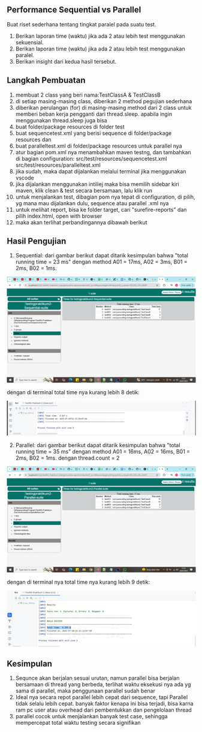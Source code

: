 Performance Sequential vs Parallel 
--

Buat riset sederhana tentang tingkat paralel pada suatu test.

1. Berikan laporan time (waktu) jika ada 2 atau lebih test menggunakan sekuensial.
2. Berikan laporan time (waktu) jika ada 2 atau lebih test menggunakan paralel.
3. Berikan insight dari kedua hasil tersebut.

Langkah Pembuatan
--
1. membuat 2 class yang beri nama:TestClassA & TestClassB
2. di setiap masing-masing class, diberikan 2 method pegujian sederhana
3. diberikan perulangan (for) di masing-masing method dari 2 class untuk memberi beban kerja pengganti dari thread.sleep. 
apabila ingin menggunakan thread.sleep juga bisa
4. buat folder/package resources di folder test
6. buat sequencetest.xml yang berisi sequence di folder/package resources dan 
7. buat paralleltest.xml di folder/package resources untuk parallel nya
8. atur bagian pom.xml nya menambahkan maven testng, dan tambahkan di bagian configuration:
   <suiteXmlFile>src/test/resources/sequencetest.xml</suiteXmlFile>
   <suiteXmlFile>src/test/resources/paralleltest.xml</suiteXmlFile>
9. jika sudah, maka dapat dijalankan melalui terminal jika menggunakan vscode
10. jika dijalankan menggunakan intiliej maka bisa memilih sidebar kiri maven, klik clean & test secara bersamaan, lalu klik run
11. untuk menjalankan test, dibagian pom nya tepat di configuration, di pilih, yg mana mau dijalankan dulu, sequence atau parallel .xml nya
12. untuk melihat report, bisa ke folder target, cari "surefire-reports" dan pilih index.html, open with browser 
13. maka akan terlihat perbandingannya dibawah berikut

Hasil Pengujian
--
1. Sequential: dari gambar berikut dapat ditarik kesimpulan bahwa "total running time = 23 ms"
dengan method A01 = 17ms, A02 = 3ms, B01 = 2ms, B02 = 1ms.

![img_2.png](img_2.png)

dengan di terminal total time nya kurang lebih 8 detik:

![img_6.png](img_6.png)

2. Parallel: dari gambar berikut dapat ditarik kesimpulan bahwa "total running time = 35 ms"
   dengan method A01 = 16ms, A02 = 16ms, B01 = 2ms, B02 = 1ms. dengan thread.count = 2

![img_3.png](img_3.png)

dengan di terminal nya total time nya kurang lebih 9 detik:

![img_7.png](img_7.png)

Kesimpulan
--

1. Sequnce akan berjalan sesuai urutan, namun parallel bisa berjalan bersamaan di thread yang berbeda,
terlihat waktu eksekusi nya ada yg sama di parallel, maka penggunaan parallel sudah benar
2. Ideal nya secara repot parallel lebih cepat dari sequence, tapi Parallel tidak selalu lebih cepat.
   banyak faktor kenapa ini bisa terjadi, bisa karna ram pc user atau overhead dari pembentukkan dan pengelolaan thread
3. parallel cocok untuk menjalankan banyak test case, sehingga mempercepat total waktu testing secara signifikan

